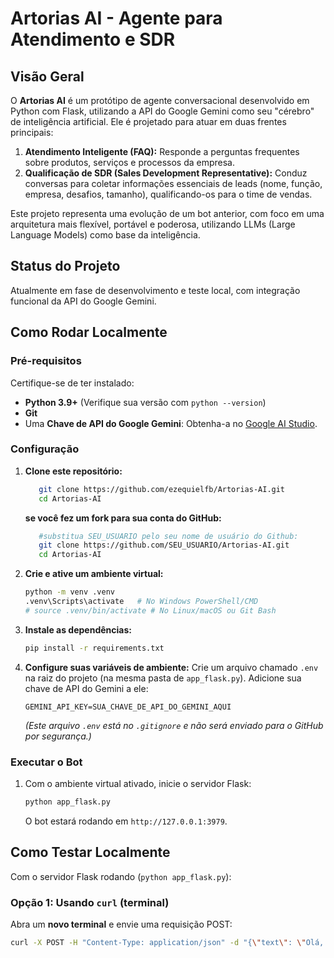 # Artorias AI - Agente para Atendimento e SDR

## Visão Geral

O **Artorias AI** é um protótipo de agente conversacional desenvolvido em Python com Flask, utilizando a API do Google Gemini como seu "cérebro" de inteligência artificial. Ele é projetado para atuar em duas frentes principais:

1.  **Atendimento Inteligente (FAQ):** Responde a perguntas frequentes sobre produtos, serviços e processos da empresa.
2.  **Qualificação de SDR (Sales Development Representative):** Conduz conversas para coletar informações essenciais de leads (nome, função, empresa, desafios, tamanho), qualificando-os para o time de vendas.

Este projeto representa uma evolução de um bot anterior, com foco em uma arquitetura mais flexível, portável e poderosa, utilizando LLMs (Large Language Models) como base da inteligência.

## Status do Projeto

Atualmente em fase de desenvolvimento e teste local, com integração funcional da API do Google Gemini.

## Como Rodar Localmente

### Pré-requisitos

Certifique-se de ter instalado:

* **Python 3.9+** (Verifique sua versão com `python --version`)
* **Git**
* Uma **Chave de API do Google Gemini**: Obtenha-a no [Google AI Studio](https://aistudio.google.com/apikeys).

### Configuração

1.  **Clone este repositório:**
    ```bash
       git clone https://github.com/ezequielfb/Artorias-AI.git
       cd Artorias-AI
    ```
    **se você fez um fork para sua conta do GitHub:**
    ```bash
       #substitua SEU_USUARIO pelo seu nome de usuário do Github:
       git clone https://github.com/SEU_USUARIO/Artorias-AI.git
       cd Artorias-AI
    ```

2.  **Crie e ative um ambiente virtual:**
    ```bash
    python -m venv .venv
    .venv\Scripts\activate   # No Windows PowerShell/CMD
    # source .venv/bin/activate # No Linux/macOS ou Git Bash
    ```

3.  **Instale as dependências:**
    ```bash
    pip install -r requirements.txt
    ```

4.  **Configure suas variáveis de ambiente:**
    Crie um arquivo chamado `.env` na raiz do projeto (na mesma pasta de `app_flask.py`).
    Adicione sua chave de API do Gemini a ele:
    ```
    GEMINI_API_KEY=SUA_CHAVE_DE_API_DO_GEMINI_AQUI
    ```
    *(Este arquivo `.env` está no `.gitignore` e não será enviado para o GitHub por segurança.)*

### Executar o Bot

1.  Com o ambiente virtual ativado, inicie o servidor Flask:
    ```bash
    python app_flask.py
    ```
    O bot estará rodando em `http://127.0.0.1:3979`.

## Como Testar Localmente

Com o servidor Flask rodando (`python app_flask.py`):

### Opção 1: Usando `curl` (terminal)

Abra um **novo terminal** e envie uma requisição POST:

```bash
curl -X POST -H "Content-Type: application/json" -d "{\"text\": \"Olá, Artorias!\"}" http://localhost:3979/api/messages